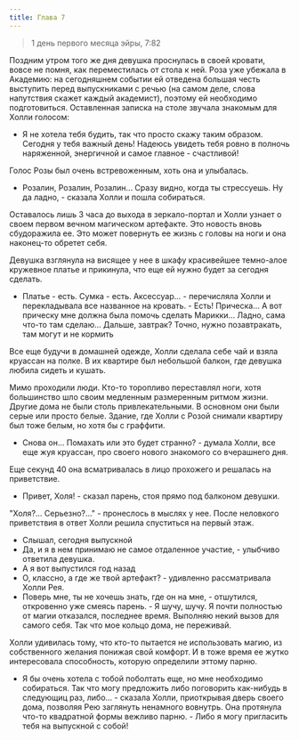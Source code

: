 ```yaml
---
title: Глава 7
---
```


> 1 день первого месяца эйры, 7:82

Поздним утром того же дня девушка проснулась в своей кровати, вовсе не помня, как переместилась от стола к ней. Роза уже
убежала в Академию: на сегодняшнем событии ей отведена большая честь выступить перед выпускниками с речью (на самом
деле, слова напутствия скажет каждый академист), поэтому ей необходимо подготовиться. Оставленная записка на столе
звучала знакомым для Холли голосом:

- Я не хотела тебя будить, так что просто скажу таким образом. Сегодня у тебя важный день! Надеюсь увидеть тебя ровно в
  полночь наряженной, энергичной и самое главное - счастливой!

Голос Розы был очень встревоженным, хоть она и улыбалась.

- Розалин, Розалин, Розалин... Сразу видно, когда ты стрессуешь. Ну да ладно, - сказала Холли и пошла собираться.

Оставалось лишь 3 часа до выхода в зеркало-портал и Холли узнает о своем первом вечном магическом артефакте. Это новость
вновь сбудоражила ее. Это может повернуть ее жизнь с головы на ноги и она наконец-то обретет себя.

Девушка взглянула на висящее у нее в шкафу красивейшее темно-алое кружевное платье и прикинула, что еще ей нужно будет
за сегодня сделать.

- Платье - есть. Сумка - есть. Аксессуар... - перечисляла Холли и перекладывала все названное на кровать. - Есть!
  Прическа... А вот прическу мне должна была помочь сделать Марикки... Ладно, сама что-то там сделаю... Дальше, завтрак?
  Точно, нужно позавтракать, там могут и не кормить

Все еще будучи в домашней одежде, Холли сделала себе чай и взяла круассан на полке. В их квартире был небольшой балкон,
где девушка любила сидеть и кушать.

Мимо проходили люди. Кто-то торопливо переставлял ноги, хотя большинство шло своим медленным размеренным ритмом жизни.
Другие дома не были столь привлекательными. В основном они были серые или просто белые. Здание, где Холли с Розой
снимали квартиру был тоже белым, но хотя бы с граффити.

- Снова он... Помахать или это будет странно? - думала Холли, все еще жуя круассан, про своего нового знакомого со
  вчерашнего дня.

Еще секунд 40 она всматривалась в лицо прохожего и решалась на приветствие.

- Привет, Холя! - сказал парень, стоя прямо под балконом девушки.

"Холя?... Серьезно?..." - пронеслось в мыслях у нее. После неловкого приветствия в ответ Холли решила спуститься на
первый этаж.

- Слышал, сегодня выпускной
- Да, и я в нем принимаю не самое отдаленное участие, - улыбчиво ответила девушка.
- А я вот выпустился год назад
- О, классно, а где же твой артефакт? - удивленно рассматривала Холли Рея.
- Поверь мне, ты не хочешь знать, где он на мне, - отшутился, откровенно уже смеясь парень. - Я шучу, шучу. Я почти
  полностью от магии отказался, последнее время. Выполняю некий вызов для самого себя. Так что мое кольцо дома, не
  переживай.

Холли удивилась тому, что кто-то пытается не использовать магию, из собственного желания понижая свой комфорт. И в тоже
время ее жутко интересовала способность, которую определили эттому парню.

- Я бы очень хотела с тобой поболтать еще, но мне необходимо собираться. Так что могу предложить либо поговорить
  как-нибудь в следующиц раз, либо... - сказала Холли, приоткрывая дверь своего дома, позволяя Рею заглянуть ненамного
  вовнутрь. Она протянула что-то квадратной формы вежливо парню. - Либо я могу пригласить тебя на выпускной с собой!
